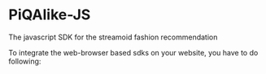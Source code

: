 # PiQAlike-JS
The javascript SDK for the streamoid fashion recommendation

To integrate the web-browser based sdks on your website, you have to do following:

